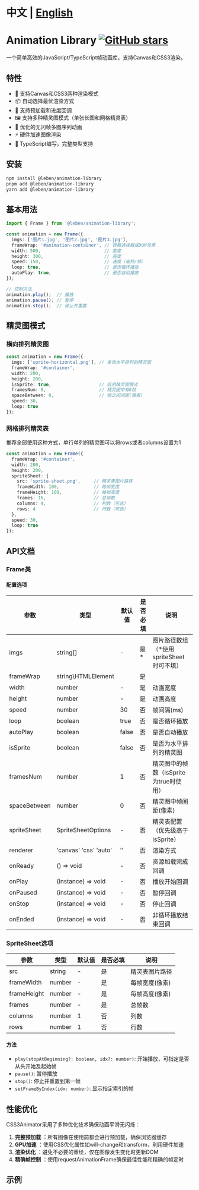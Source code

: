# **中文** | [English](https://github.com/1979044994/Animation-Library/blob/main/README.en-US.md)

# Animation Library [![GitHub stars](https://img.shields.io/github/stars/1979044994/Animation-Library.svg?style=social&label=Star)](https://github.com/1979044994/Animation-Library)

一个简单高效的JavaScript/TypeScript帧动画库，支持Canvas和CSS3渲染。

## 特性

* 🚀 支持Canvas和CSS3两种渲染模式
* 📦 自动选择最优渲染方式
* 🎯 支持预加载和进度回调
* 🖼️ 支持多种精灵图模式（单张长图和网格精灵表）
* 🔄 优化的无闪帧多图序列动画
* ⚡ 硬件加速图像渲染
* 💪 TypeScript编写，完整类型支持

## 安装

```bash
npm install @leben/animation-library
pnpm add @leben/animation-library
yarn add @leben/animation-library
```

## 基本用法

```typescript
import { Frame } from '@leben/animation-library';

const animation = new Frame({
  imgs: ['图片1.jpg', '图片2.jpg', '图片3.jpg'],
  frameWrap: '#animation-container', // 容器选择器或DOM元素
  width: 500,                        // 宽度
  height: 300,                       // 高度
  speed: 150,                        // 速度（毫秒/帧）
  loop: true,                        // 是否循环播放
  autoPlay: true,                    // 是否自动播放
});

// 控制方法
animation.play();  // 播放
animation.pause(); // 暂停
animation.stop();  // 停止并重置
```

## 精灵图模式

### 横向排列精灵图

```typescript
const animation = new Frame({
  imgs: ['sprite-horizontal.png'], // 单张水平排列的精灵图
  frameWrap: '#container',
  width: 200,
  height: 200,
  isSprite: true,                  // 启用精灵图模式
  framesNum: 8,                    // 精灵图中有8帧
  spaceBetween: 0,                 // 帧之间间距(像素)
  speed: 30,
  loop: true
});
```

### 网格排列精灵表

推荐全部使用这种方式，单行单列的精灵图可以将rows或者columns设置为1

```typescript
const animation = new Frame({
  frameWrap: '#container',
  width: 200,
  height: 200,
  spriteSheet: {
    src: 'sprite-sheet.png',     // 精灵表图片路径
    frameWidth: 100,             // 每帧宽度
    frameHeight: 100,            // 每帧高度
    frames: 16,                  // 总帧数
    columns: 4,                  // 列数（可选）
    rows: 4                      // 行数（可选）
  },
  speed: 30,
  loop: true
});
```

## API文档

### Frame类

#### 配置选项

| 参数         | 类型                  | 默认值 | 是否必填 | 说明                                     |
| ------------ | --------------------- | ------ | -------- | ---------------------------------------- |
| imgs         | string[]              | -      | 是*      | 图片路径数组（*使用spriteSheet时可不填） |
| frameWrap    | string\HTMLElement    |        | 是       |                                          |
| width        | number                | -      | 是       | 动画宽度                                 |
| height       | number                | -      | 是       | 动画高度                                 |
| speed        | number                | 30     | 否       | 帧间隔(ms)                               |
| loop         | boolean               | true   | 否       | 是否循环播放                             |
| autoPlay     | boolean               | false  | 否       | 是否自动播放                             |
| isSprite     | boolean               | false  | 否       | 是否为水平排列的精灵图                   |
| framesNum    | number                | 1      | 否       | 精灵图中的帧数（isSprite为true时使用）   |
| spaceBetween | number                | 0      | 否       | 精灵图中帧间距(像素)                     |
| spriteSheet  | SpriteSheetOptions    | -      | 否       | 精灵表配置（优先级高于isSprite）         |
| renderer     | 'canvas' 'css' 'auto' | ’‘   | 否       | 渲染方式                                 |
| onReady      | () => void            | -      | 否       | 资源加载完成回调                         |
| onPlay       | (instance) => void    | -      | 否       | 播放开始回调                             |
| onPaused     | (instance) => void    | -      | 否       | 暂停回调                                 |
| onStop       | (instance) => void    | -      | 否       | 停止回调                                 |
| onEnded      | (instance) => void    | -      | 否       | 非循环播放结束回调                       |

### SpriteSheet选项

| 参数        | 类型   | 默认值 | 是否必填 | 说明           |
| ----------- | ------ | ------ | -------- | -------------- |
| src         | string | -      | 是       | 精灵表图片路径 |
| frameWidth  | number | -      | 是       | 每帧宽度(像素) |
| frameHeight | number | -      | 是       | 每帧高度(像素) |
| frames      | number | -      | 是       | 总帧数         |
| columns     | number | 1      | 否       | 列数           |
| rows        | number | 1      | 否       | 行数           |

#### 方法

* `play(stopAtBeginning?: boolean, idx?: number)`: 开始播放，可指定是否从头开始及起始帧
* `pause()`: 暂停播放
* `stop()`: 停止并重置到第一帧
* `setFrameByIndex(idx: number)`: 显示指定索引的帧

## 性能优化

CSS3Animator采用了多种优化技术确保动画平滑无闪烁：

1. **完整预加载** ：所有图像在使用前都会进行预加载，确保浏览器缓存
2. **GPU加速** ：使用CSS优化属性如will-change和transform，利用硬件加速
3. **渲染优化** ：避免不必要的重绘，仅在图像发生变化时更新DOM
4. **精确帧控制** ：使用requestAnimationFrame确保最佳性能和精确的帧定时

## 示例
